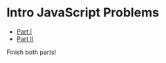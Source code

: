 # Intro JavaScript Problems

+ [Part I](https://github.com/appacademy/curriculum/blob/master/javascript/homeworks/intro_js_problems/part_i.md)
+ [Part II](https://github.com/appacademy/curriculum/blob/master/javascript/homeworks/intro_js_problems/part_ii.md)

Finish both parts!
